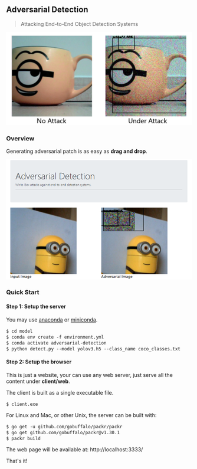 ## Adversarial Detection

> Attacking End-to-End Object Detection Systems

![](doc/filter.jpg)

### Overview

Generating adversarial patch is as easy as **drag and drop**.

![](doc/attack.png)

### Quick Start

#### Step 1: Setup the server

You may use [anaconda](https://www.continuum.io/downloads) or [miniconda](https://conda.io/miniconda.html). 

```
$ cd model
$ conda env create -f environment.yml
$ conda activate adversarial-detection
$ python detect.py --model yolov3.h5 --class_name coco_classes.txt
```

#### Step 2: Setup the browser

This is just a website, your can use any web server, just serve all the content under **client/web**.

The client is built as a single executable file.

```
$ client.exe
```

For Linux and Mac, or other Unix, the server can be built with:

```
$ go get -u github.com/gobuffalo/packr/packr
$ go get github.com/gobuffalo/packr@v1.30.1
$ packr build
```

The web page will be available at: http://localhost:3333/

That's it!
